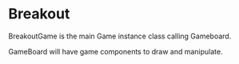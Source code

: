 # Breakout

BreakoutGame is the main Game instance class calling Gameboard.

GameBoard will have game components to draw and manipulate.
